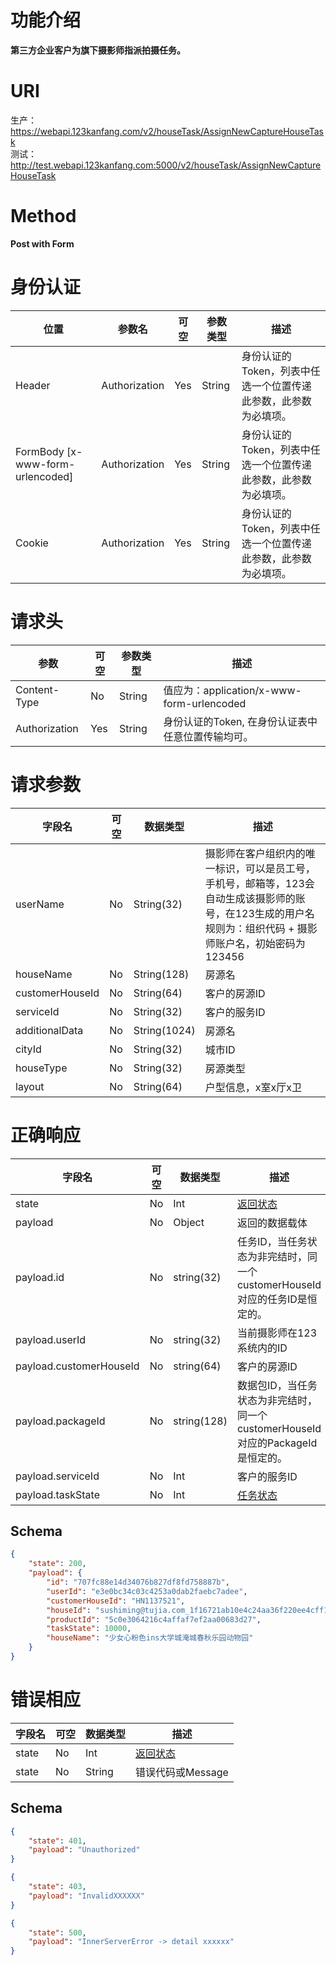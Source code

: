 # 功能介绍
**第三方企业客户为旗下摄影师指派拍摄任务。**

# URI
生产：https://webapi.123kanfang.com/v2/houseTask/AssignNewCaptureHouseTask  
测试：http://test.webapi.123kanfang.com:5000/v2/houseTask/AssignNewCaptureHouseTask


# Method
**Post with Form**


# 身份认证
| 位置| 参数名 | 可空 | 参数类型 | 描述 |
| ------ | ------ | ------ | ------ | ------ |
| Header | Authorization | Yes | String | 身份认证的Token，列表中任选一个位置传递此参数，此参数为必填项。|
| FormBody [x-www-form-urlencoded] | Authorization | Yes | String | 身份认证的Token，列表中任选一个位置传递此参数，此参数为必填项。|
| Cookie | Authorization | Yes | String | 身份认证的Token，列表中任选一个位置传递此参数，此参数为必填项。|


# 请求头
| 参数 | 可空 | 参数类型 | 描述 |
| ---- | ---- | ---- | ----|
| Content-Type | No | String | 值应为：application/x-www-form-urlencoded |
| Authorization | Yes | String | 身份认证的Token, 在身份认证表中任意位置传输均可。| 


# 请求参数
| 字段名 | 可空 | 数据类型 | 描述 |
| ---- | ---- | ---- | ----|
| userName | No | String(32) | 摄影师在客户组织内的唯一标识，可以是员工号，手机号，邮箱等，123会自动生成该摄影师的账号，在123生成的用户名规则为：组织代码 + 摄影师账户名，初始密码为123456  |
| houseName | No | String(128) | 房源名 |
| customerHouseId | No | String(64) | 客户的房源ID |
| serviceId | No | String(32) | 客户的服务ID |
| additionalData | No | String(1024) | 房源名 |
| cityId | No | String(32) | 城市ID |
| houseType | No | String(32) | 房源类型 |
| layout | No | String(64) | 户型信息，x室x厅x卫 |

# 正确响应
| 字段名 | 可空 | 数据类型 | 描述 |
| ---- | ---- | ---- | ----|
| state | No | Int | [返回状态](../Agreement/APIResponseState.md) | 
| payload | No | Object | 返回的数据载体 |
| payload.id | No | string(32) | 任务ID，当任务状态为非完结时，同一个customerHouseId对应的任务ID是恒定的。 |
| payload.userId | No | string(32) | 当前摄影师在123系统内的ID |
| payload.customerHouseId | No | string(64) | 客户的房源ID |
| payload.packageId | No | string(128) | 数据包ID，当任务状态为非完结时，同一个customerHouseId对应的PackageId是恒定的。 |
| payload.serviceId | No | Int | 客户的服务ID |
| payload.taskState | No | Int | [任务状态](../Agreement/TaskState.md) |



## Schema
```json
{
    "state": 200,
    "payload": {
        "id": "707fc88e14d34076b827df8fd758887b",
        "userId": "e3e0bc34c03c4253a0dab2faebc7adee",
        "customerHouseId": "HN1137521",
        "houseId": "sushiming@tujia.com_1f16721ab10e4c24aa36f220ee4cff19",
        "productId": "5c0e3064216c4affaf7ef2aa00683d27",
        "taskState": 10000,
        "houseName": "少女心粉色ins大学城淹城春秋乐园动物园"
    }
}
```

# 错误相应
| 字段名 | 可空 | 数据类型 | 描述 |
| ---- | ---- | ---- | ----|
| state | No | Int | [返回状态](../Agreement/APIResponseState.md) | 
| state | No | String | 错误代码或Message | 

## Schema 
``` json
{
    "state": 401,
    "payload": "Unauthorized"
}
```

``` json
{
    "state": 403,
    "payload": "InvalidXXXXXX"
}
```

``` json
{
    "state": 500,
    "payload": "InnerServerError -> detail xxxxxx"
}
```